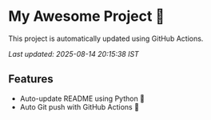 # My Awesome Project 🚀

This project is automatically updated using GitHub Actions.

_Last updated: 2025-08-14 20:15:38 IST_

## Features
- Auto-update README using Python 🐍
- Auto Git push with GitHub Actions 🤖
